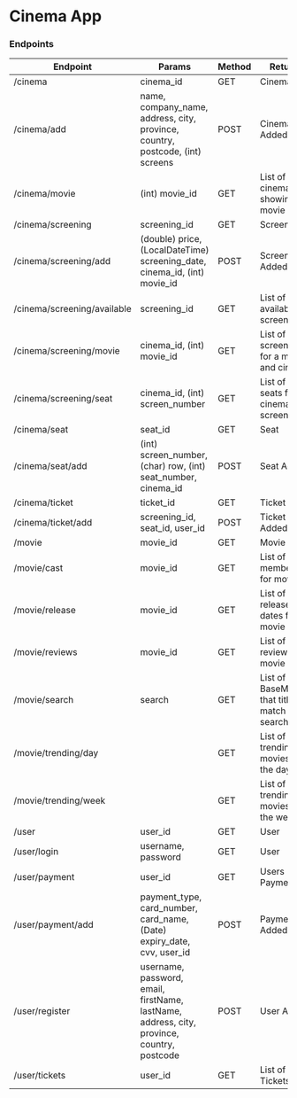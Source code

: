 # Cinema App

### Endpoints

| Endpoint                    | Params                                                                                     | Method | Returns                                          |
|-----------------------------|--------------------------------------------------------------------------------------------|--------|--------------------------------------------------|
| /cinema                     | cinema_id                                                                                  | GET    | Cinema                                           |
| /cinema/add                 | name, company_name, address, city, province, country, postcode, (int) screens              | POST   | Cinema Added                                     |
| /cinema/movie               | (int) movie_id                                                                             | GET    | List of cinemas showing the movie                |
| /cinema/screening           | screening_id                                                                               | GET    | Screening                                        |
| /cinema/screening/add       | (double) price, (LocalDateTime) screening_date, cinema_id, (int) movie_id                  | POST   | Screening Added                                  |
| /cinema/screening/available | screening_id                                                                               | GET    | List of seats available for screening            |
| /cinema/screening/movie     | cinema_id, (int) movie_id                                                                  | GET    | List of screenings for a movie and cinema        |
| /cinema/screening/seat      | cinema_id, (int) screen_number                                                             | GET    | List of all seats for a cinema and screen        |
| /cinema/seat                | seat_id                                                                                    | GET    | Seat                                             |
| /cinema/seat/add            | (int) screen_number, (char) row, (int) seat_number, cinema_id                              | POST   | Seat Added                                       |
| /cinema/ticket              | ticket_id                                                                                  | GET    | Ticket                                           |
| /cinema/ticket/add          | screening_id, seat_id, user_id                                                             | POST   | Ticket Added                                     |
| /movie                      | movie_id                                                                                   | GET    | Movie                                            |
| /movie/cast                 | movie_id                                                                                   | GET    | List of cast members for movie                   |
| /movie/release              | movie_id                                                                                   | GET    | List of release dates for movie                  |
| /movie/reviews              | movie_id                                                                                   | GET    | List of reviews for movie                        |
| /movie/search               | search                                                                                     | GET    | List of BaseMovie's that titles match the search |
| /movie/trending/day         |                                                                                            | GET    | List of trending movies of the day               |
| /movie/trending/week        |                                                                                            | GET    | List of trending movies of the week              |
| /user                       | user_id                                                                                    | GET    | User                                             |
| /user/login                 | username, password                                                                         | GET    | User                                             |
| /user/payment               | user_id                                                                                    | GET    | Users Payment                                    |
| /user/payment/add           | payment_type, card_number, card_name, (Date) expiry_date, cvv, user_id                     | POST   | Payment Added                                    |
| /user/register              | username, password, email, firstName, lastName, address, city, province, country, postcode | POST   | User Added                                       |
| /user/tickets               | user_id                                                                                    | GET    | List of users Tickets                            |

